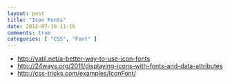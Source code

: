 ```yaml
---
layout: post
title: "Icon Fonts"
date: 2012-07-19 11:16
comments: true
categories: [ "CSS", "Font" ]
---
```


+ <http://yatil.net/a-better-way-to-use-icon-fonts>
+ <http://24ways.org/2011/displaying-icons-with-fonts-and-data-attributes>
+ <http://css-tricks.com/examples/IconFont/>
